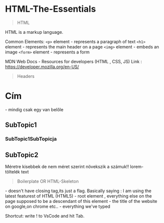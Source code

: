 # HTML-The-Essentials

>  
> HTML
>
HTML is a markup language.

Common Elements:
```<p>``` element - represents a paragraph of text
```<h1>``` element - represents the main header on a page
```<img>``` element - embeds an image
```<form>``` element - represents a form
  
MDN Web Docs - Resources for developers (HTML , CSS,  JS)
Link : https://developer.mozilla.org/en-US/
 
>  
> Headers
>
  
<h1> Cím </h1> - mindig csak egy van belőle
<h2> SubTopic1 </h2>
<h3> SubTopic1SubTopicja </h3>
<h2> SubTopic2 </h2>

Méretre kisebbek de nem méret szerint növekszik a számuk!!
lorem- töltelék text
  
>  
> Boilerplate OR HTML-Skeleton
>

<!DOCTYPE html> 
<html>
<head>
    <title>Document</title>
</head>
<body>
    
</body>
</html>
  
<!DOCTYPE html> - doesn't have closing tag,its just a flag. Basically saying : I am using the  latest featurest of HTML (HTML5)
<head> </head> - root element , everything else on the page supposed to be a descendant of this element
<title> </title>  - the title of the website on google,on chrome etc..
<body> </body> - everything we've typed

Shortcut: write ! to VsCode and hit Tab.
  
  
